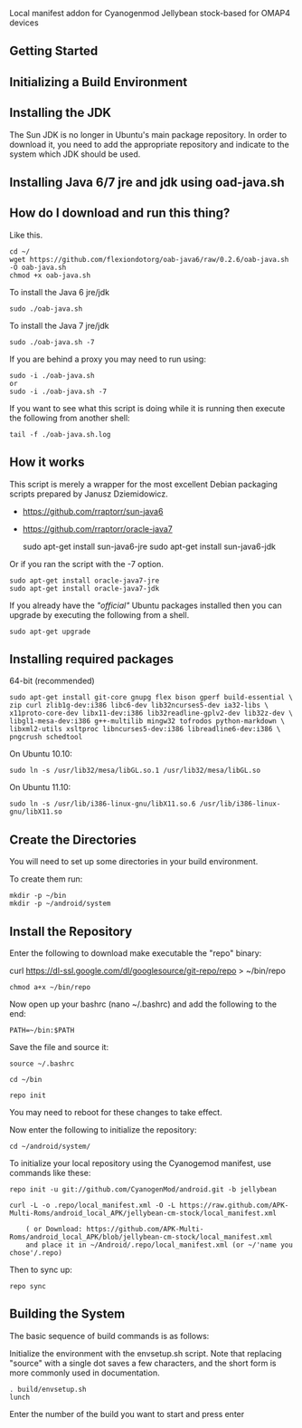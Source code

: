 Local manifest addon for Cyanogenmod Jellybean stock-based for OMAP4 devices

Getting Started
---------------

Initializing a Build Environment
--------------------------

Installing the JDK
-------------------

The Sun JDK is no longer in Ubuntu's main package repository. In order to download it, you need to add the appropriate repository and indicate to the system which JDK should be used.


Installing Java 6/7 jre and jdk using oad-java.sh
-------------------------------------------------

How do I download and run this thing?
-------------------------------------
Like this.

	cd ~/
	wget https://github.com/flexiondotorg/oab-java6/raw/0.2.6/oab-java.sh -O oab-java.sh
	chmod +x oab-java.sh
	
To install the Java 6 jre/jdk

	sudo ./oab-java.sh
	
To install the Java 7 jre/jdk

	sudo ./oab-java.sh -7

If you are behind a proxy you may need to run using:

	sudo -i ./oab-java.sh
	or
	sudo -i ./oab-java.sh -7

If you want to see what this script is doing while it is running then execute
the following from another shell:

	tail -f ./oab-java.sh.log

How it works
------------

This script is merely a wrapper for the most excellent Debian packaging
scripts prepared by Janusz Dziemidowicz.

* https://github.com/rraptorr/sun-java6
* https://github.com/rraptorr/oracle-java7

	sudo apt-get install sun-java6-jre
	sudo apt-get install sun-java6-jdk

Or if you ran the script with the -7 option.

	sudo apt-get install oracle-java7-jre
	sudo apt-get install oracle-java7-jdk

If you already have the *"official"* Ubuntu packages installed then you
can upgrade by executing the following from a shell.

	sudo apt-get upgrade

Installing required packages
----------------------------

64-bit (recommended)


    sudo apt-get install git-core gnupg flex bison gperf build-essential \
    zip curl zlib1g-dev:i386 libc6-dev lib32ncurses5-dev ia32-libs \
    x11proto-core-dev libx11-dev:i386 lib32readline-gplv2-dev lib32z-dev \
    libgl1-mesa-dev:i386 g++-multilib mingw32 tofrodos python-markdown \
    libxml2-utils xsltproc libncurses5-dev:i386 libreadline6-dev:i386 \
	pngcrush schedtool 
    
    
On Ubuntu 10.10:

    sudo ln -s /usr/lib32/mesa/libGL.so.1 /usr/lib32/mesa/libGL.so
    
On Ubuntu 11.10:

    sudo ln -s /usr/lib/i386-linux-gnu/libX11.so.6 /usr/lib/i386-linux-gnu/libX11.so

Create the Directories
----------------------

You will need to set up some directories in your build environment.

To create them run:

    mkdir -p ~/bin 
	mkdir -p ~/android/system
	
Install the Repository
----------------------

Enter the following to download make executable the "repo" binary:


curl https://dl-ssl.google.com/dl/googlesource/git-repo/repo > ~/bin/repo

	chmod a+x ~/bin/repo

Now open up your bashrc (nano ~/.bashrc) and add the following to the end:

	PATH=~/bin:$PATH

Save the file and source it:

	source ~/.bashrc

	cd ~/bin

	repo init

You may need to reboot for these changes to take effect. 


Now enter the following to initialize the repository:

	cd ~/android/system/
	

To initialize your local repository using the Cyanogemod manifest, use commands like these:

    repo init -u git://github.com/CyanogenMod/android.git -b jellybean
    
    curl -L -o .repo/local_manifest.xml -O -L https://raw.github.com/APK-Multi-Roms/android_local_APK/jellybean-cm-stock/local_manifest.xml

    	( or Download: https://github.com/APK-Multi-Roms/android_local_APK/blob/jellybean-cm-stock/local_manifest.xml
		and place it in ~/Android/.repo/local_manifest.xml (or ~/'name you chose'/.repo)

Then to sync up:

    repo sync

Building the System
-------------------

The basic sequence of build commands is as follows:

Initialize the environment with the envsetup.sh script. Note that replacing "source" with a single dot saves a few characters, and the short form is more commonly used in documentation.


	. build/envsetup.sh
	lunch

Enter the number of the build you want to start and press enter
